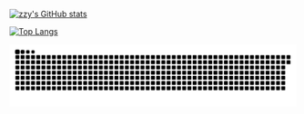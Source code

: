 [![zzy's GitHub stats](https://github-readme-stats.vercel.app/api?username=cszzy&count_private=true&show_icons=true&theme=radical)](https://github.com/cszzy)

[![Top Langs](https://github-readme-stats.vercel.app/api/top-langs/?username=cszzy&layout=compact)](https://github.com/cszzy)

![](https://raw.githubusercontent.com/cszzy/cszzy/main/assets/github-contribution-grid-snake.svg)

<!-- [![Readme Card](https://github-readme-stats.vercel.app/api/pin/?username=cszzy&repo=)](https://github.com/cszzy) -->

